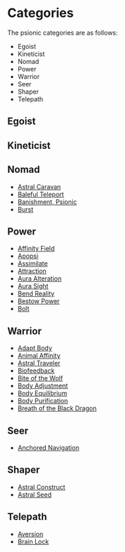 # Categories

The psionic categories are as follows:

- Egoist
- Kineticist
- Nomad
- Power
- Warrior
- Seer
- Shaper
- Telepath

## Egoist

## Kineticist

## Nomad

- [Astral Caravan](/Psionics/A/AstralCaravan.md)
- [Baleful Teleport](/Psionics/B/BalefulTeleport.md)
- [Banishment, Psionic](/Psionics/B/BanishmentPsionic.md)
- [Burst](/Psionics/B/Burst.md)

## Power

- [Affinity Field](/Psionics/A/AffinityField.md)
- [Apopsi](/Psionics/A/Apopsi.md)
- [Assimilate](/Psionics/A/Assimilate.md)
- [Attraction](/Psionics/A/Attraction.md)
- [Aura Alteration](/Psionics/A/AuralAlteration.md)
- [Aura Sight](/Psionics/A/AuraSight.md)
- [Bend Reality](/Psionics/B/BendReality.md)
- [Bestow Power](/Psionics/B/BestowPower.md)
- [Bolt](/Psionics/B/Bolt.md)

## Warrior

- [Adapt Body](/Psionics/A/AdaptBody.md)
- [Animal Affinity](/Psionics/A/AnimalAffinity.md)
- [Astral Traveler](/Psionics/A/AstralTraveler.md)
- [Biofeedback](/Psionics/B/Biofeedback.md)
- [Bite of the Wolf](/Psionics/B/BiteOfTheWolf.md)
- [Body Adjustment](/Psionics/B/BodyAdjustment.md)
- [Body Equilibrium](/Psionics/B/BodyEquilibrium.md)
- [Body Purification](/Psionics/B/BodyPurification.md)
- [Breath of the Black Dragon](/Psionics/B/BreathOfTheBlackDragon.md)

## Seer

- [Anchored Navigation](/Psionics/A/AnchoredNavigation.md)

## Shaper

- [Astral Construct](/Psionics/A/AstralConstruct.md)
- [Astral Seed](/Psionics/A/AstralSeed.md)

## Telepath

- [Aversion](/Psionics/A/Aversion.md)
- [Brain Lock](/Psionics/B/BrainLock.md)
